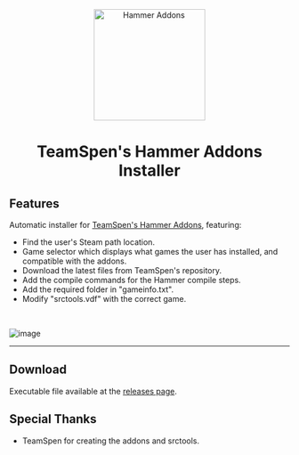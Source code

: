 <div align="center">
	<img src="https://raw.githubusercontent.com/TeamSpen210/HammerAddons/master/logo/icon_256.png" alt="Hammer Addons" height="200">
	<h1> TeamSpen's Hammer Addons Installer </h1>
</div>

## Features
Automatic installer for [TeamSpen's Hammer Addons](https://github.com/TeamSpen210/HammerAddons), featuring:
* Find the user's Steam path location.
* Game selector which displays what games the user has installed, and compatible with the addons.
* Download the latest files from TeamSpen's repository.
* Add the compile commands for the Hammer compile steps.
* Add the required folder in "gameinfo.txt".
* Modify "srctools.vdf" with the correct game.

<br>

![image](https://user-images.githubusercontent.com/48654552/120937213-8e8be580-c70c-11eb-8583-ae44fc95237c.png)

<hr>

## Download
Executable file available at the [releases page](https://github.com/DarviL82/HAInstaller/releases/latest).

## Special Thanks
* TeamSpen for creating the addons and srctools.
